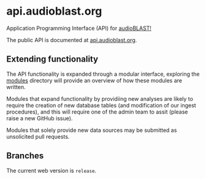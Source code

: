 # api.audioblast.org
Application Programming Interface (API) for [audioBLAST!](https://audioblast.org)

The public API is documented at [api.audioblast.org](https://api.audioblast.org).

## Extending functionality
The API functionality is expanded through a modular interface, exploring the [modules](https://github.com/audioblast/api.audioblast.org/tree/master/modules) directory will provide an overview of how these modules are written. 

Modules that expand functionality by providiing new analyses are likely to require the creation of new database tables (and modification of our ingest procedures), and this will require one of the admin team to assit (please raise a new GitHub issue).

Modules that solely provide new data sources may be submitted as unsolicited pull requests.

## Branches
The current web version is `release`.
